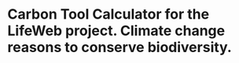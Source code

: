 <!--
slug: carbon-tool-calculator-for-the-lifeweb-project
date: Mon May 10 2010 16:36:53 GMT+0100 (BST)
tags: 
title: Carbon Tool Calculator for the LifeWeb project. Climate change reasons to conserve biodiversity.
id: 587042036
link: http://blog.vizzuality.com/post/587042036/carbon-tool-calculator-for-the-lifeweb-project
raw: {"blog_name":"vizzuality","id":587042036,"post_url":"http://blog.vizzuality.com/post/587042036/carbon-tool-calculator-for-the-lifeweb-project","slug":"carbon-tool-calculator-for-the-lifeweb-project","type":"video","date":"2010-05-10 15:36:53 GMT","timestamp":1273505813,"state":"published","format":"html","reblog_key":"iZg82A0Q","tags":[],"short_url":"http://tmblr.co/ZQVgQyY-Opq","highlighted":[],"note_count":0,"caption":"<p>Carbon Tool Calculator for the LifeWeb project. Climate change reasons to conserve biodiversity.</p>","reblog":{"tree_html":"","comment":"<p>Carbon Tool Calculator for the LifeWeb project. Climate change reasons to conserve biodiversity.</p>"},"trail":[{"blog":{"name":"vizzuality","theme":{"avatar_shape":"square","background_color":"#FAFAFA","body_font":"Helvetica Neue","header_bounds":"","header_image":"http://assets.tumblr.com/images/default_header/optica_pattern_09.png?_v=abe6f565397f54e880c2b76e6fc2022e","header_image_focused":"http://assets.tumblr.com/images/default_header/optica_pattern_09_focused_v3.png?_v=abe6f565397f54e880c2b76e6fc2022e","header_image_scaled":"http://assets.tumblr.com/images/default_header/optica_pattern_09_focused_v3.png?_v=abe6f565397f54e880c2b76e6fc2022e","header_stretch":true,"link_color":"#529ECC","show_avatar":true,"show_description":true,"show_header_image":true,"show_title":true,"title_color":"#444444","title_font":"Gibson","title_font_weight":"bold"}},"post":{"id":"587042036"},"content":"<p>Carbon Tool Calculator for the LifeWeb project. Climate change reasons to conserve biodiversity.</p>","content_raw":"<p>Carbon Tool Calculator for the LifeWeb project. Climate change reasons to conserve biodiversity.</p>","is_current_item":true,"is_root_item":true}],"permalink_url":"https://vimeo.com/11554811","html5_capable":true,"thumbnail_url":"https://i.vimeocdn.com/video/63711787_295x166.jpg","thumbnail_width":295,"thumbnail_height":166,"player":[{"width":250,"embed_code":"<iframe src=\"https://player.vimeo.com/video/11554811?title=0&byline=0&portrait=0\" width=\"250\" height=\"140\" frameborder=\"0\" title=\"Carbon Calculator\" webkitallowfullscreen mozallowfullscreen allowfullscreen></iframe>"},{"width":400,"embed_code":"<iframe src=\"https://player.vimeo.com/video/11554811?title=0&byline=0&portrait=0\" width=\"400\" height=\"225\" frameborder=\"0\" title=\"Carbon Calculator\" webkitallowfullscreen mozallowfullscreen allowfullscreen></iframe>"},{"width":500,"embed_code":"<iframe src=\"https://player.vimeo.com/video/11554811?title=0&byline=0&portrait=0\" width=\"500\" height=\"281\" frameborder=\"0\" title=\"Carbon Calculator\" webkitallowfullscreen mozallowfullscreen allowfullscreen></iframe>"}],"video_type":"vimeo","title":"Carbon Tool Calculator for the LifeWeb project. Climate change reasons to conserve biodiversity.","body":"<iframe src=\"https://player.vimeo.com/video/11554811?title=0&byline=0&portrait=0\" width=\"500\" height=\"281\" frameborder=\"0\" title=\"Carbon Calculator\" webkitallowfullscreen mozallowfullscreen allowfullscreen></iframe>"}
publish: 2010-05-010
-->


Carbon Tool Calculator for the LifeWeb project. Climate change reasons to conserve biodiversity.
================================================================================================




